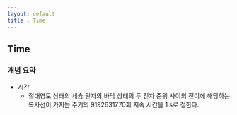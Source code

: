 ```yaml
---
layout: default
title : Time
---
```


## Time

### 개념 요약

- 시간
    + 절대영도 상태의 세슘 원자의 바닥 상태의 두 전자 준위 사이의 전이에 해당하는 복사선이 가지는 주기의 $9192631770$회 지속 시간을 $1 \text{ s}$로 정한다.